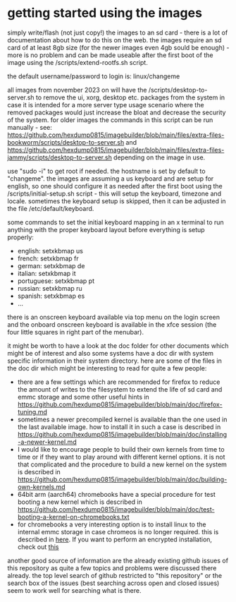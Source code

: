 # getting started using the images

simply write/flash (not just copy!) the images to an sd card - there is a lot
of documentation about how to do this on the web. the images require an sd
card of at least 8gb size (for the newer images even 4gb sould be enough) -
more is no problem and can be made useable after the first boot of the image
using the /scripts/extend-rootfs.sh script.

the default username/password to login is: linux/changeme

all images from november 2023 on will have the /scripts/desktop-to-server.sh
to remove the ui, xorg, desktop etc. packages from the system in case it is
intended for a more server type usage scenario where the removed packages
would just increase the bloat and decrease the security of the system. for
older images the commands in this script can be run manually - see:
https://github.com/hexdump0815/imagebuilder/blob/main/files/extra-files-bookworm/scripts/desktop-to-server.sh
and
https://github.com/hexdump0815/imagebuilder/blob/main/files/extra-files-jammy/scripts/desktop-to-server.sh
depending on the image in use.

use "sudo -i" to get root if needed. the hostname is set by default to
"changeme". the images are assuming a us keyboard and are setup for english,
so one should configure it as needed after the first boot using the
/scripts/initial-setup.sh script - this will setup the keyboard, timezone and
locale. sometimes the keyboard setup is skipped, then it can be adjusted in
the file /etc/default/keyboard.

some commands to set the initial keyboard mapping in an x terminal to run
anything with the proper keyboard layout before everything is setup properly:

* english: setxkbmap us
* french: setxkbmap fr
* german: setxkbmap de
* italian: setxkbmap it
* portuguese: setxkbmap pt
* russian: setxkbmap ru
* spanish: setxkbmap es
* ...

there is an onscreen keyboard available via top menu on the login screen and
the onboard onscreen keyboard is available in the xfce session (the four
little squares in right part of the menubar).

it might be worth to have a look at the doc folder for other documents which
might be of interest and also some systems have a doc dir with system specific
information in their system directory. here are some of the files in the doc
dir which might be interesting to read for quite a few people:
- there are a few settings which are recommended for firefox to reduce the
  amount of writes to the filesystem to extend the life of sd card and emmc
storage and some other useful hints in
https://github.com/hexdump0815/imagebuilder/blob/main/doc/firefox-tuning.md
- sometimes a newer precompiled kernel is available than the one used in the
  last available image. how to install it in such a case is described in
https://github.com/hexdump0815/imagebuilder/blob/main/doc/installing-a-newer-kernel.md
- I would like to encourage people to build their own kernels from time to time
  or if they want to play around with different kernel options. it is not that
complicated and the procedure to build a new kernel on the system is described
in
https://github.com/hexdump0815/imagebuilder/blob/main/doc/building-own-kernels.md
- 64bit arm (aarch64) chromebooks have a special procedure for test booting a
  new kernel which is described in
https://github.com/hexdump0815/imagebuilder/blob/main/doc/test-booting-a-kernel-on-chromebooks.txt
- for chromebooks a very interesting option is to install linux to the internal
  emmc storage in case chromeos is no longer required. this is described in [here](./chromebooks/installation/basic-installation.md). If you want to perform an encrypted installation, check out [this](./chromebooks/installation/luks-installation.md)

another good source of information are the already existing github issues of
this repository as quite a few topics and problems were discussed there
already. the top level search of github restricted to "this repository" or
the search box of the issues (best searching across open and closed issues)
seem to work well for searching what is there.
